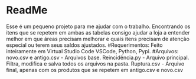 # ReadMe
Esse é um pequeno projeto para me ajudar com o trabalho.
Encontrando os itens que se repetem em ambas as tabelas consigo ajudar a loja a entender melhor em que áreas precisam melhorar e quais itens precisam de atenção especial ou terem seus saldos ajustados.
#Requerimentos:
Feito inteiramente em Virtual Studio Code
VSCode, Python, Pypi.
#Arquivos:
novo.csv e antigo.csv - Arquivos base.
Reincidência.py - Arquivo principal. Filtra, modifica e salva todos os arquivos na pasta.
Ruptura.csv - Arquivo final, apenas com os produtos que se repetem em antigo.csv e novo.csv
